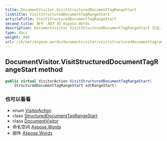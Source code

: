 ```yaml
---
title: DocumentVisitor.VisitStructuredDocumentTagRangeStart
linktitle: VisitStructuredDocumentTagRangeStart
articleTitle: VisitStructuredDocumentTagRangeStart
second_title: 用于 .NET 的 Aspose.Words
description: DocumentVisitor VisitStructuredDocumentTagRangeStart 方法.  在 C#.
type: docs
weight: 460
url: /zh/net/aspose.words/documentvisitor/visitstructureddocumenttagrangestart/
---
```

## DocumentVisitor.VisitStructuredDocumentTagRangeStart method

```csharp
public virtual VisitorAction VisitStructuredDocumentTagRangeStart(
    StructuredDocumentTagRangeStart sdtRangeStart)
```

### 也可以看看

* enum [VisitorAction](../../visitoraction/)
* class [StructuredDocumentTagRangeStart](../../../aspose.words.markup/structureddocumenttagrangestart/)
* class [DocumentVisitor](../)
* 命名空间 [Aspose.Words](../../../aspose.words/)
* 部件 [Aspose.Words](../../../)
